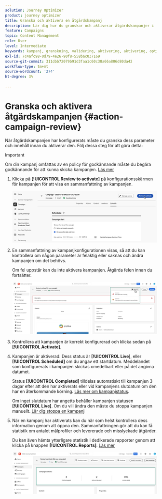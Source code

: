 ```yaml
---
solution: Journey Optimizer
product: journey optimizer
title: Granska och aktivera en åtgärdskampanj
description: Lär dig hur du granskar och aktiverar åtgärdskampanjer i  [!DNL Journey Optimizer].
feature: Campaigns
topic: Content Management
role: User
level: Intermediate
keywords: kampanj, granskning, validering, aktivering, aktivering, optimering
exl-id: 7c4afc98-0d79-4e26-90f8-558bac037169
source-git-commit: 311dbb72079b91d3faa1c60c38a66a806d80da42
workflow-type: tm+mt
source-wordcount: '274'
ht-degree: 3%

---
```



# Granska och aktivera åtgärdskampanjen {#action-campaign-review}

När åtgärdskampanjen har konfigurerats måste du granska dess parameter och innehåll innan du aktiverar den. Följ dessa steg för att göra detta:

>[!IMPORTANT]
>
> Om din kampanj omfattas av en policy för godkännande måste du begära godkännande för att kunna skicka kampanjen. [Läs mer](../test-approve/gs-approval.md)

1. Klicka på **[!UICONTROL Review to activate]** på konfigurationsskärmen för kampanjen för att visa en sammanfattning av kampanjen.

   ![](assets/campaign-review.png)

1. En sammanfattning av kampanjkonfigurationen visas, så att du kan kontrollera om någon parameter är felaktig eller saknas och ändra kampanjen om det behövs.

   Om fel uppstår kan du inte aktivera kampanjen. Åtgärda felen innan du fortsätter.

   ![](assets/create-campaign-alerts.png)

1. Kontrollera att kampanjen är korrekt konfigurerad och klicka sedan på **[!UICONTROL Activate]**.

1. Kampanjen är aktiverad. Dess status är **[!UICONTROL Live]**, eller **[!UICONTROL Scheduled]** om du angav ett startdatum. Meddelandet som konfigurerats i kampanjen skickas omedelbart eller på det angivna datumet.

   Status **[!UICONTROL Completed]** tilldelas automatiskt till kampanjen 3 dagar efter att den har aktiverats eller vid kampanjens slutdatum om den har en återkommande körning. [Läs mer om kampanjstatus](get-started-with-campaigns.md#statuses).

   Om inget slutdatum har angetts behåller kampanjen statusen **[!UICONTROL Live]**. Om du vill ändra den måste du stoppa kampanjen manuellt. [Lär dig stoppa en kampanj](manage-campaigns.md)

1. När en kampanj har aktiverats kan du när som helst kontrollera dess information genom att öppna den. Sammanfattningen gör att du kan få statistik om antalet målprofiler och levererade och misslyckade åtgärder.

   Du kan även hämta ytterligare statistik i dedikerade rapporter genom att klicka på knappen **[!UICONTROL Reports]**. [Läs mer](../reports/campaign-global-report-cja.md)

   ![](assets/create-campaign-summary.png)
